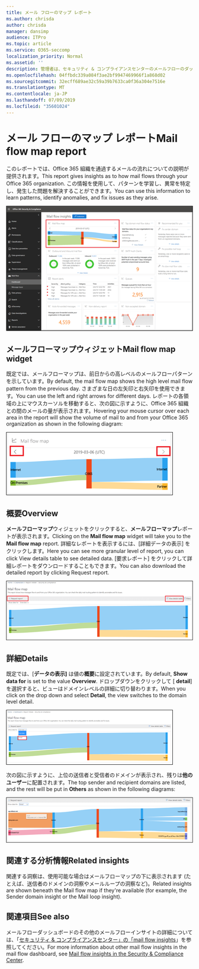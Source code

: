 ```yaml
---
title: メール フローのマップ レポート
ms.author: chrisda
author: chrisda
manager: dansimp
audience: ITPro
ms.topic: article
ms.service: O365-seccomp
localization_priority: Normal
ms.assetid: ''
description: 管理者は、セキュリティ & コンプライアンスセンターのメールフローのダッシュボードにあるメールフローマップレポートの詳細を確認できます。
ms.openlocfilehash: 04ffbdc339a084f3ae2bf9947469966f1a868d02
ms.sourcegitcommit: 32ecff689ae32c59a39b7633ca0f36a304e7516e
ms.translationtype: MT
ms.contentlocale: ja-JP
ms.lasthandoff: 07/09/2019
ms.locfileid: "35601024"
---
```

# <a name="mail-flow-map-report"></a><span data-ttu-id="1f0f9-103">メール フローのマップ レポート</span><span class="sxs-lookup"><span data-stu-id="1f0f9-103">Mail flow map report</span></span>

<span data-ttu-id="1f0f9-104">このレポートでは、Office 365 組織を通過するメールの流れについての説明が提供されます。</span><span class="sxs-lookup"><span data-stu-id="1f0f9-104">This report gives insights as to how mail flows through your Office 365 organization.</span></span> <span data-ttu-id="1f0f9-105">この情報を使用して、パターンを学習し、異常を特定し、発生した問題を解決することができます。</span><span class="sxs-lookup"><span data-stu-id="1f0f9-105">You can use this information to learn patterns, identify anomalies, and fix issues as they arise.</span></span>

![セキュリティ & コンプライアンスセンターのメールフローダッシュボードのメールフローマップレポート](media/mail-flow-map-selected.png)

## <a name="mail-flow-map-widget"></a><span data-ttu-id="1f0f9-107">メールフローマップウィジェット</span><span class="sxs-lookup"><span data-stu-id="1f0f9-107">Mail flow map widget</span></span>

<span data-ttu-id="1f0f9-108">既定では、メールフローマップは、前日からの高レベルのメールフローパターンを示しています。</span><span class="sxs-lookup"><span data-stu-id="1f0f9-108">By default, the mail flow map shows the high level mail flow pattern from the previous day.</span></span> <span data-ttu-id="1f0f9-109">さまざまな日の左矢印と右矢印を使用できます。</span><span class="sxs-lookup"><span data-stu-id="1f0f9-109">You can use the left and right arrows for different days.</span></span> <span data-ttu-id="1f0f9-110">レポートの各領域の上にマウスカーソルを移動すると、次の図に示すように、Office 365 組織との間のメールの量が表示されます。</span><span class="sxs-lookup"><span data-stu-id="1f0f9-110">Hovering your mouse cursor over each area in the report will show the volume of mail to and from your Office 365 organization as shown in the following diagram:</span></span>

![メールフローマップウィジェットの左および右の矢印](media/mail-flow-map-widget.png)

## <a name="overview"></a><span data-ttu-id="1f0f9-112">概要</span><span class="sxs-lookup"><span data-stu-id="1f0f9-112">Overview</span></span>

<span data-ttu-id="1f0f9-113">**メールフローマップ**ウィジェットをクリックすると、**メールフローマップ**レポートが表示されます。</span><span class="sxs-lookup"><span data-stu-id="1f0f9-113">Clicking on the **Mail flow map** widget will take you to the **Mail flow map** report.</span></span> <span data-ttu-id="1f0f9-114">詳細なレポートを表示するには、[詳細データの表示] をクリックします。</span><span class="sxs-lookup"><span data-stu-id="1f0f9-114">Here you can see more granular level of report, you can click View details table to see detailed data.</span></span> <span data-ttu-id="1f0f9-115">[要求レポート] をクリックして詳細レポートをダウンロードすることもできます。</span><span class="sxs-lookup"><span data-stu-id="1f0f9-115">You can also download the detailed report by clicking Request report.</span></span>

![メールフローマップレポートの概要ビュー](media/mail-flow-map-overview.png)

## <a name="details"></a><span data-ttu-id="1f0f9-117">詳細</span><span class="sxs-lookup"><span data-stu-id="1f0f9-117">Details</span></span>

<span data-ttu-id="1f0f9-118">既定では、[**データの表示]** は値の**概要**に設定されています。</span><span class="sxs-lookup"><span data-stu-id="1f0f9-118">By default, **Show data for** is set to the value **Overview**.</span></span> <span data-ttu-id="1f0f9-119">ドロップダウンをクリックして [ **detail**] を選択すると、ビューはドメインレベルの詳細に切り替わります。</span><span class="sxs-lookup"><span data-stu-id="1f0f9-119">When you click on the drop down and select **Detail**, the view switches to the domain level detail.</span></span>

![メールフローマップレポートの概要表示での [データの表示] での詳細の選択](media/mail-flow-map-select-detail.png)

<span data-ttu-id="1f0f9-121">次の図に示すように、上位の送信者と受信者のドメインが表示され、残りは**他のユーザー**に配置されます。</span><span class="sxs-lookup"><span data-stu-id="1f0f9-121">The top sender and recipient domains are listed, and the rest will be put in **Others** as shown in the following diagrams:</span></span>

![メールフローマップレポートの詳細表示](media/mail-flow-map-detail.png)

## <a name="related-insights"></a><span data-ttu-id="1f0f9-123">関連する分析情報</span><span class="sxs-lookup"><span data-stu-id="1f0f9-123">Related insights</span></span>

<span data-ttu-id="1f0f9-124">関連する洞察は、使用可能な場合はメールフローマップの下に表示されます (たとえば、送信者のドメインの洞察やメールループの洞察など)。</span><span class="sxs-lookup"><span data-stu-id="1f0f9-124">Related insights are shown beneath the Mail flow map if they're available (for example, the Sender domain insight or the Mail loop insight).</span></span>

## <a name="see-also"></a><span data-ttu-id="1f0f9-125">関連項目</span><span class="sxs-lookup"><span data-stu-id="1f0f9-125">See also</span></span>

<span data-ttu-id="1f0f9-126">メールフローダッシュボードのその他のメールフローインサイトの詳細については、「[セキュリティ & コンプライアンスセンター」の「mail flow insights](mail-flow-insights-v2.md)」を参照してください。</span><span class="sxs-lookup"><span data-stu-id="1f0f9-126">For more information about other mail flow insights in the mail flow dashboard, see [Mail flow insights in the Security & Compliance Center](mail-flow-insights-v2.md).</span></span>